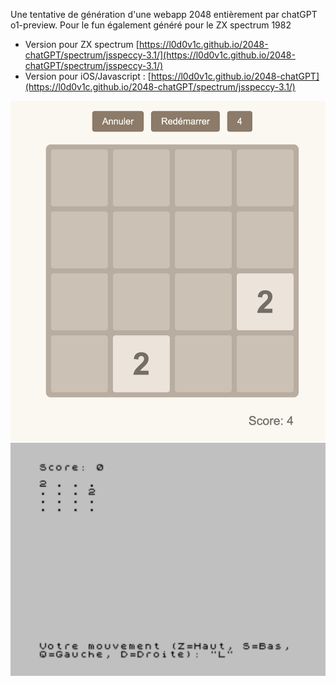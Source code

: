 Une tentative de génération d'une webapp 2048 entièrement par chatGPT o1-preview. Pour le fun également généré pour le ZX spectrum 1982


* Version pour ZX spectrum [https://l0d0v1c.github.io/2048-chatGPT/spectrum/jsspeccy-3.1/](https://l0d0v1c.github.io/2048-chatGPT/spectrum/jsspeccy-3.1/)
* Version pour iOS/Javascript : [https://l0d0v1c.github.io/2048-chatGPT](https://l0d0v1c.github.io/2048-chatGPT/spectrum/jsspeccy-3.1/)

![IOS](ios.jpg)
![ZX](zx.jpg)
